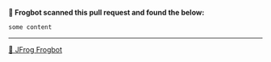 

[comment]: <> (FrogbotReviewComment)

**🚨 Frogbot scanned this pull request and found the below:**

```
some content
```


---
[🐸 JFrog Frogbot](https://docs.jfrog-applications.jfrog.io/jfrog-applications/frogbot)